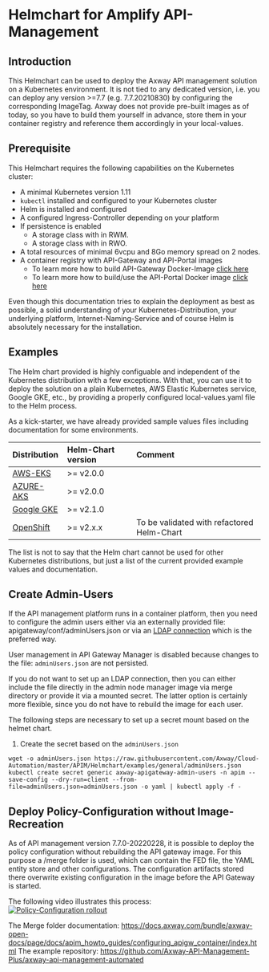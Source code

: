 # Helmchart for Amplify API-Management

## Introduction

This Helmchart can be used to deploy the Axway API management solution on a Kubernetes environment. It is not tied to any dedicated version, i.e. you can deploy any version >=7.7 (e.g. 7.7.20210830) by configuring the corresponding ImageTag. 
Axway does not provide pre-built images as of today, so you have to build them yourself in advance, store them in your container registry and reference them accordingly in your local-values.

## Prerequisite

This Helmchart requires the following capabilities on the Kubernetes cluster:

- A minimal Kubernetes version 1.11
- `kubectl` installed and configured to your Kubernetes cluster
- Helm is installed and configured
- A configured Ingress-Controller depending on your platform
- If persistence is enabled 
  - A storage class with in RWM.
  - A storage class with in RWO.
- A total resources of minimal 6vcpu and 8Go memory spread on 2 nodes.
- A container registry with API-Gateway and API-Portal images
  - To learn more how to build API-Gateway Docker-Image [click here](https://docs.axway.com/bundle/axway-open-docs/page/docs/apim_installation/apigw_containers/docker_script_baseimage/index.html)
  - To learn more how to build/use the API-Portal Docker image [click here](https://docs.axway.com/bundle/axway-open-docs/page/docs/apim_installation/apiportal_docker/index.html)

Even though this documentation tries to explain the deployment as best as possible, a solid understanding of your Kubernetes-Distribution, your underlying platform, Internet-Naming-Service and of course Helm is absolutely necessary for the installation.  

## Examples

The Helm chart provided is highly configuable and independent of the Kubernetes distribution with a few exceptions. With that, you can use it to deploy the solution on a plain Kubernetes, AWS Elastic Kubernetes service, Google GKE, etc., by providing a properly configured local-values.yaml file to the Helm process.     

As a kick-starter, we have already provided sample values files including documentation for some environments. 

| Distribution                             | Helm-Chart version  | Comment                                        | 
| :---                                     | :---                | :---                                           |
| [AWS-EKS](examples/aws-eks)              | >= v2.0.0           |                                                |
| [AZURE-AKS](examples/azure-aks)          | >= v2.0.0           |                                                |
| [Google GKE](examples/google-gke)        | >= v2.1.0           |                                                |
| [OpenShift](examples/openshift)          | >= v2.x.x           | To be validated with refactored Helm-Chart     |

The list is not to say that the Helm chart cannot be used for other Kubernetes distributions, but just a list of the current provided example values and documentation.

## Create Admin-Users

If the API management platform runs in a container platform, then you need to configure the admin users either via an externally provided file: apigateway/conf/adminUsers.json 
or via an [LDAP connection](https://docs.axway.com/bundle/axway-open-docs/page/docs/apim_administration/apigtw_admin/general_rbac_ad_ldap/index.html) which is the preferred way.  

User management in API Gateway Manager is disabled because changes to the file: `adminUsers.json` are not persisted.  

If you do not want to set up an LDAP connection, then you can either include the file directly in the admin node manager image via merge directory or provide it via a 
mounted secret. The latter option is certainly more flexible, since you do not have to rebuild the image for each user.  

The following steps are necessary to set up a secret mount based on the helmet chart.  

1. Create the secret based on the `adminUsers.json`
```
wget -o adminUsers.json https://raw.githubusercontent.com/Axway/Cloud-Automation/master/APIM/Helmchart/examples/general/adminUsers.json
kubectl create secret generic axway-apigateway-admin-users -n apim --save-config --dry-run=client --from-file=adminUsers.json=adminUsers.json -o yaml | kubectl apply -f -
```

## Deploy Policy-Configuration without Image-Recreation

As of API management version 7.7.0-20220228, it is possible to deploy the policy configuration without rebuilding the API gateway image. 
For this purpose a /merge folder is used, which can contain the FED file, the YAML entity store and other configurations. The configuration artifacts stored there overwrite existing configuration in the image before the API Gateway is started.  

The following video illustrates this process:  
[![Policy-Configuration rollout](https://img.youtube.com/vi/2fpoCuSxUxs/0.jpg)](https://youtu.be/2fpoCuSxUxs)


The Merge folder documentation: https://docs.axway.com/bundle/axway-open-docs/page/docs/apim_howto_guides/configuring_apigw_container/index.html
The example repository: https://github.com/Axway-API-Management-Plus/axway-api-management-automated
